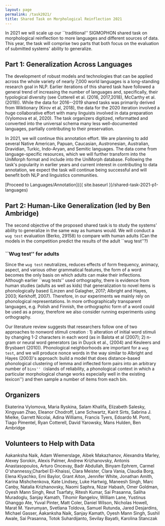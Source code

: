 ```yaml
---
layout: page
permalink: /task2021/
title: Shared Task on Morphological Reinflection 2021
---
```


In 2021 we will scale up our ``traditional'' SIGMOPHON shared task on morphological reinflection to more languages and different sources of data. 
This year, the task will comprise two parts that both focus on the evaluation of submitted systems' ability to generalize. 

## Part 1: Generalization Across Languages

The development of robust models and technologies that can be applied across the whole variety of nearly 7,000 world languages is a long-standing research goal in NLP. 
Earlier iterations of this shared task have followed a general trend of increasing the number of languages and, specifically, their typological diversity (see Cotterell et al. (2016, 2017,2018), McCarthy et al. (2019)). 
While the data for 2016--2019 shared tasks was primarily derived from Wiktionary (Kirov et al, 2018), the data for the 2020 iteration involved a huge collaborative effort with many linguists involved in data preparation (Vylomova et al, 2020). 
The task organizers digitized, reformatted and converted into the universal schema many less well-documented languages, partially contributing to their preservation.

In 2021, we will continue this annotation effort. We are planning to add several Native American, Papuan, Caucasian, Austronesian, Australian, Dravidian, Turkic, Indo-Aryan, and Semitic languages. The data come from language-specific resources, which we will further transform into the UniMorph format and include into the UniMorph database.
Following the task's popularity in earlier years and current interest in contributing to data annotation, we expect the task will continue being successful and will benefit both NLP and linguistics communities.

[Proceed to Languages/Annotation]({{ site.baseurl }}/shared-task-2021-p1-languages)


## Part 2: Human-Like Generalization (led by Ben Ambridge)

The second objective of the proposed shared task is to study the systems' ability to generalize in the same way as humans would.
We will conduct a ``wug test`` evaluation (Berko, 29158) to compare with human adults (Can the models in the competition predict the results of the adult ``wug test''?)

### ``Wug test'' for adults
Since the ``wug test`` neutralizes, reduces effects of form frequency, animacy, aspect, and various other grammatical features, the form of a word becomes the only basis on which adults can make their inflections. Although earlier ``wug tests'' used orthography, there is evidence from human studies (adults as well as kids) that generalization to novel items is phonologically based (Linzen and Galagher, 2017; Albright and Hayes, 2003; Kerkhoff, 2007). Therefore, in our experiments we mainly rely on phonological representations.
In more orthographically transparent languages, e.g. Polish and Finnish, the orthographic form of a word could be used as a proxy, therefore we also consider running experiments using orthography.

Our literature review suggests that researchers follow one of two approaches to nonword stimuli creation : 1) alteration of initial word stimuli by changing 1-2 characters in each word (as in Balota et al (2007); 2) n-gram or neural word generators (as in Duyck et al., (2004) and Keuleers and Brysbaert (2010)). 
Phonological neighborhoods are important for a ``wug test``, and we will produce nonce words in the way similar to Albright and Hayes (2003)'s approach: build a model that does distance-based phonological clustering of lemma and inflected form pairs into an arbitrary number of ``bins'' (``islands of reliability, a phonological context in which a  particular morphological change works especially well in the existing lexicon'') and then sample a number of items from each bin.


## Organizers
Ekaterina Vylomova, Maria Ryskina,  Salam Khalifa, Elizabeth Salesky, Xingyuan Zhao, Eleanor Chodroff, Lane Schwartz, Kairit Sirts, Sabrina J. Mielke, Garrett Nicolai, Adina Williams, Francis Tyers, Edoardo M. Ponti,   Tiago Pimentel, Ryan Cotterell, David Yarowsky, Mans Hulden, Ben Ambridge


## Volunteers to Help with Data
Aakanksha Naik, Adam Wiemerslage, Aibek Makazhanov, Alexandra Marley, Alexey Sorokin, Alexis Palmer, Andrew Krizhanovsky, Antonis Anastasopoulos, Arturo Oncevay, Badr Abdullah, Binyam Ephrem, Carmel O'shannessy,Charbel El-Khaissi, Clara Meister, Clara Vania, Claudia Borg, Elena Klyachko, Emi Baylor, Grant Aiton, Jennifer White, Jonathan Amith, Karina Mishchenkova, Kate Lindsey, Luke Hartwig, Maneesh Singh, Marc Canby, Natalia Krizhanovsky, Naomi Saphra, Nizar Habash, Omer Goldman, Oyesh Mann Singh, Reut Tsarfaty, Ritesh Kumar, Sai Prasanna, Saliha Muradoglu, Sanjay Kamath, Tihomir Rangelov, William Lane, Yustinus Ghanggo Ate, Yuval Pinter, Matt Coler, Daniel Wilson, Nicholas Howell, Marat M. Yavrumyan, Svetlana Toldova, Samuel Rutunda, Jared Desjardins, Michael Gasser, Aakanksha Naik, Sanjay Kamath, Oyesh Mann Singh, Sushil Awale, Sai Prasanna,  Totok Suhardijanto, Sevilay Bayatlı, Karolina Stanczak

